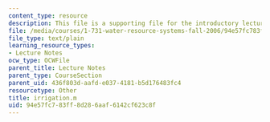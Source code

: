 ```yaml
---
content_type: resource
description: This file is a supporting file for the introductory lecture.
file: /media/courses/1-731-water-resource-systems-fall-2006/94e57fc783ff8d286aaf6142cf623c8f_irrigation.m
file_type: text/plain
learning_resource_types:
- Lecture Notes
ocw_type: OCWFile
parent_title: Lecture Notes
parent_type: CourseSection
parent_uid: 436f803d-aafd-e037-4181-b5d176483fc4
resourcetype: Other
title: irrigation.m
uid: 94e57fc7-83ff-8d28-6aaf-6142cf623c8f
---
```

